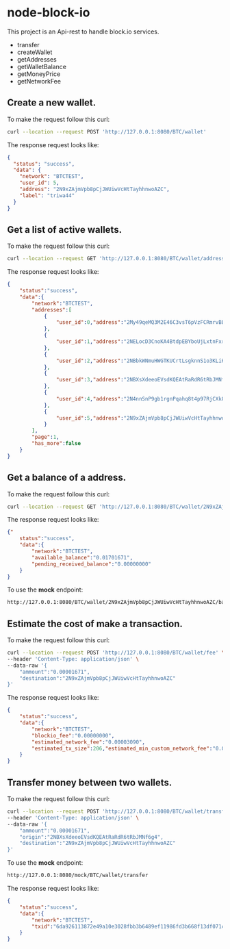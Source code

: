 # node-block-io
This project is an Api-rest to handle block.io services.

- transfer
- createWallet
- getAddresses
- getWalletBalance
- getMoneyPrice
- getNetworkFee

## Create a new wallet.
To make the request follow this curl:

```sh
curl --location --request POST 'http://127.0.0.1:8080/BTC/wallet'
```

The response request looks like:

```json
{
  "status": "success",
  "data": {
    "network": "BTCTEST",
    "user_id": 5,
    "address": "2N9xZAjmVpb8pCjJWUiwVcHtTayhhnwoAZC",
    "label": "triwa44"
  }
}
```

## Get a list of active wallets.
To make the request follow this curl:

```sh
curl --location --request GET 'http://127.0.0.1:8080/BTC/wallet/addresses'
```

The response request looks like:

```json
{
    "status":"success",
    "data":{
        "network":"BTCTEST",
        "addresses":[
            {
                "user_id":0,"address":"2My49qeMQ3M2E46C3vsT6pVzFCRmrvBLRT6","label":"default","pending_received_balance":"0.00000000","available_balance":"0.00000000","is_segwit":true
            },
            {
                "user_id":1,"address":"2NELocD3CnoKA4BtdpEBYboUjLxtnFxrpD5","label":"thiry87","pending_received_balance":"0.00000000","available_balance":"0.00000000","is_segwit":true
            },
            {
                "user_id":2,"address":"2NBbkWNmuHWGTKUCrtLsgknnS1o3KLiH7kH","label":"rywy65","pending_received_balance":"0.00000000","available_balance":"0.01551671","is_segwit":true
            },
            {
                "user_id":3,"address":"2NBXsXdeeoEVsdKQEAtRaRdR6tRbJMNf6g4","label":"rdynto54","pending_received_balance":"0.00000000","available_balance":"0.00100000","is_segwit":true
            },
            {
                "user_id":4,"address":"2N4nnSnP9gb1rgnPqahq8t4p97RjCXk8tQT","label":"chida61","pending_received_balance":"0.00000000","available_balance":"0.00050000","is_segwit":true
            },
            {
                "user_id":5,"address":"2N9xZAjmVpb8pCjJWUiwVcHtTayhhnwoAZC","label":"triwa44","pending_received_balance":"0.00000000","available_balance":"0.00000000","is_segwit":true
            }
        ],
        "page":1,
        "has_more":false
    }
}
```

## Get a balance of a address.
To make the request follow this curl:

```sh
curl --location --request GET 'http://127.0.0.1:8080/BTC/wallet/2N9xZAjmVpb8pCjJWUiwVcHtTayhhnwoAZC/balance'
```

The response request looks like:

```json
{"
    status":"success",
    "data":{
        "network":"BTCTEST",
        "available_balance":"0.01701671",
        "pending_received_balance":"0.00000000"
    }
}
```

To use the **mock** endpoint:
```sh
http://127.0.0.1:8080/BTC/wallet/2N9xZAjmVpb8pCjJWUiwVcHtTayhhnwoAZC/balance
```

## Estimate the cost of make a transaction.
To make the request follow this curl:

```sh
curl --location --request POST 'http://127.0.0.1:8080/BTC/wallet/fee' \
--header 'Content-Type: application/json' \
--data-raw '{
    "ammount":"0.00001671",
    "destination":"2N9xZAjmVpb8pCjJWUiwVcHtTayhhnwoAZC"
}'
```

The response request looks like:

```json
{
    "status":"success",
    "data":{
        "network":"BTCTEST",
        "blockio_fee":"0.00000000",
        "estimated_network_fee":"0.00003090",
        "estimated_tx_size":206,"estimated_min_custom_network_fee":"0.00001030","estimated_max_custom_network_fee":"0.00154500"
    }
}
```

## Transfer money between two wallets.
To make the request follow this curl:

```sh
curl --location --request POST 'http://127.0.0.1:8080/BTC/wallet/transfer' \
--header 'Content-Type: application/json' \
--data-raw '{
    "ammount":"0.00001671",    
    "origin":"2NBXsXdeeoEVsdKQEAtRaRdR6tRbJMNf6g4",
    "destination":"2N9xZAjmVpb8pCjJWUiwVcHtTayhhnwoAZC"
}'
```

To use the **mock** endpoint:
```sh
http://127.0.0.1:8080/mock/BTC/wallet/transfer
```

The response request looks like:

```json
{
    "status":"success",
    "data":{
        "network":"BTCTEST",
        "txid":"6da926113872e49a10e3028fbb3b6489ef11986fd3b668f13df071c96f651438"
    }
}
```
